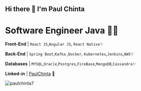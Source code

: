 ## Hi there 🌱 I'm Paul Chinta
# Software Engineer Java :man_technologist:

**Front-End** | `React JS`,`Angular JS`, `React Native`✨

**Back-End** | `Spring Boot`,`Kafka` ,`Docker`, `Kubernetes`,`Jenkins`,`AWS`✨

**Databases** | `MYSQL`,`Oracle`,`Postgres`,`FireBase`,`MongoDB`,`Cassandra`✨

**Linked-in** | [PaulChinta](https://www.linkedin.com/in/paulchinta/) 🌱


<p><img align="center" src="https://github-readme-stats.vercel.app/api/top-langs?username=paulchinta7&show_icons=true&locale=en&layout=compact" alt="paulchinta7" /></p>
<!--
**PaulChinta7/PaulChinta7** is a ✨ _special_ ✨ repository because its `README.md` (this file) appears on your GitHub profile.

Here are some ideas to get you started:

- 🔭 I’m currently working on ...
- 🌱 I’m currently learning ...
- 👯 I’m looking to collaborate on ...
- 🤔 I’m looking for help with ...
- 💬 Ask me about ...
- 📫 How to reach me: ...
- 😄 Pronouns: ...
- ⚡ Fun fact: ...
-->
